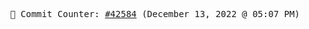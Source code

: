 <p align="center">
    <samp>
        📮 Commit Counter: <a href="https://github.com/Javascript-void0/Javascript-void0/commits/main">#42584</a> (December 13, 2022 @ 05:07 PM)
    </samp>
</p>